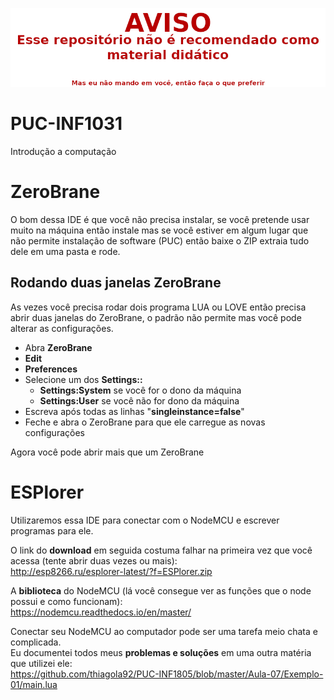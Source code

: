 ![WARNING](WARNING.png)

# PUC-INF1031
Introdução a computação

# ZeroBrane
O bom dessa IDE é que você não precisa instalar, se você pretende usar muito na máquina então instale mas se você estiver em algum lugar que não permite instalação de software (PUC) então baixe o ZIP extraia tudo dele em uma pasta e rode.  

## Rodando duas janelas ZeroBrane
As vezes você precisa rodar dois programa LUA ou LOVE então precisa abrir duas janelas do ZeroBrane, o padrão não permite mas você pode alterar as configurações.  

* Abra **ZeroBrane**
* **Edit**
* **Preferences**
* Selecione um dos **Settings::**
  * **Settings:System** se você for o dono da máquina  
  * **Settings:User** se você não for dono da máquina  
* Escreva após todas as linhas "**singleinstance=false**"
* Feche e abra o ZeroBrane para que ele carregue as novas configurações

Agora você pode abrir mais que um ZeroBrane  

# ESPlorer
Utilizaremos essa IDE para conectar com o NodeMCU e escrever programas para ele.  

O link do **download** em seguida costuma falhar na primeira vez que você acessa (tente abrir duas vezes ou mais):  
http://esp8266.ru/esplorer-latest/?f=ESPlorer.zip  

A **biblioteca** do NodeMCU (lá você consegue ver as funções que o node possui e como funcionam):  
https://nodemcu.readthedocs.io/en/master/  

Conectar seu NodeMCU ao computador pode ser uma tarefa meio chata e complicada.  
Eu documentei todos meus **problemas e soluções** em uma outra matéria que utilizei ele:  
https://github.com/thiagola92/PUC-INF1805/blob/master/Aula-07/Exemplo-01/main.lua  
